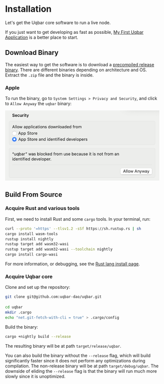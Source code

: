 # Installation

Let's get the Uqbar core software to run a live node.

If you just want to get developing as fast as possible, [My First Uqbar Application](./my_first_app/chapter_1.md) is a better place to start.

## Download Binary

The easiest way to get the software is to download a [precompiled release binary](https://github.com/uqbar-dao/uqbar/releases).
There are different binaries depending on architecture and OS.
Extract the `.zip` file and the binary is inside.

### Apple

To run the binary, go to `System Settings > Privacy and Security`, and click to `Allow Anyway` the `uqbar` binary:

![Apple unknown developer](./assets/apple-unknown-developer.png)

## Build From Source

### Acquire Rust and various tools

First, we need to install Rust and some `cargo` tools.
In your terminal, run:

```bash
curl --proto '=https' --tlsv1.2 -sSf https://sh.rustup.rs | sh
cargo install wasm-tools
rustup install nightly
rustup target add wasm32-wasi
rustup target add wasm32-wasi --toolchain nightly
cargo install cargo-wasi
```

For more information, or debugging, see the [Rust lang install page](https://www.rust-lang.org/tools/install).

### Acquire Uqbar core

Clone and set up the repository:

```bash
git clone git@github.com:uqbar-dao/uqbar.git

cd uqbar
mkdir .cargo
echo "net.git-fetch-with-cli = true" > .cargo/config
```

Build the binary:

```bash
cargo +nightly build --release
```

The resulting binary will be at path `target/release/uqbar`.

You can also build the binary without the `--release` flag, which will build significantly faster since it does not perform any optimizations during compilation.
The non-release binary will be at path `target/debug/uqbar`.
The downside of eliding the `--release` flag is that the binary will run much more slowly since it is unoptimized.
